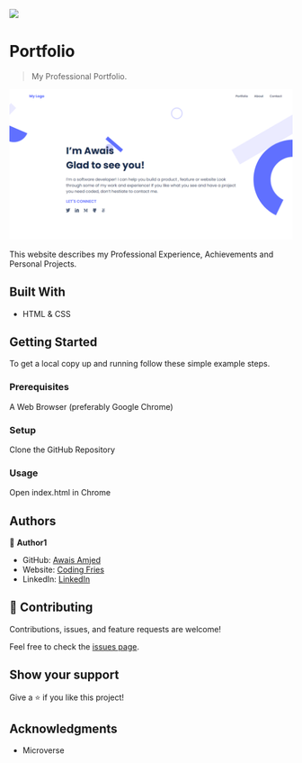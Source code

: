 ![](https://img.shields.io/badge/Microverse-blueviolet)

# Portfolio

> My Professional Portfolio.

![screenshot](./app_screenshot.png)

This website describes my Professional Experience, Achievements and Personal Projects.

## Built With

- HTML & CSS

## Getting Started

To get a local copy up and running follow these simple example steps.

### Prerequisites

A Web Browser (preferably Google Chrome)

### Setup

Clone the GitHub Repository

### Usage

Open index.html in Chrome

## Authors

👤 **Author1**

- GitHub: [Awais Amjed](https://github.com/awais-amjed)
- Website: [Coding Fries](https://codingfries.com)
- LinkedIn: [LinkedIn](https://www.linkedin.com/in/awais-amjed)

## 🤝 Contributing

Contributions, issues, and feature requests are welcome!

Feel free to check the [issues page](../../issues/).

## Show your support

Give a ⭐️ if you like this project!

## Acknowledgments

- Microverse